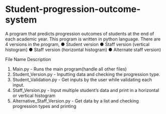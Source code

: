 # Student-progression-outcome-system
A program that predicts progression outcomes of students at the end of each academic year. This program is written in python language. 
There are 4 versions in the program, 
  ● Student version
  ● Staff version (vertical histogram) 
  ● Staff version (horizontal histogram) 
  ● Alternate staff version)

File Name Description
  1. Main.py                        - Runs the main program(handle all other files)
  2. Student_Version.py             - Inputting data and checking the progression type.
  3. Student_Validation.py          - Get inputs by the user while validating each input.
  4. Staff_Version.py               - Input multiple student’s data and print in a horizontal or vertical histogram
  5. Alternative_Staff_Version.py   - Get data by a list and checking progression types and printing
